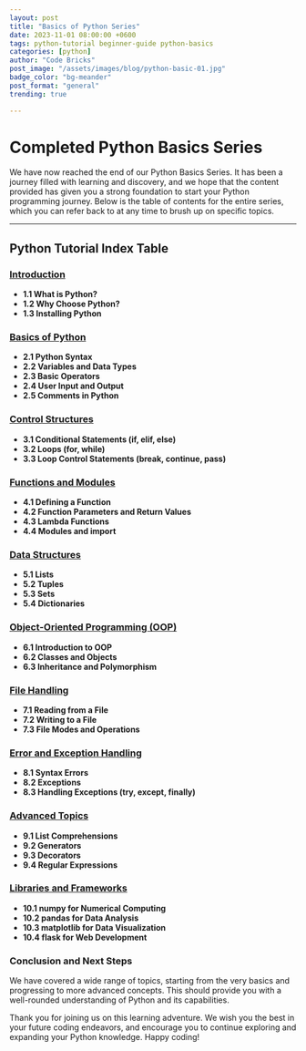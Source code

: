 ```yaml
---
layout: post
title: "Basics of Python Series"
date: 2023-11-01 08:00:00 +0600
tags: python-tutorial beginner-guide python-basics
categories: [python]
author: "Code Bricks"
post_image: "/assets/images/blog/python-basic-01.jpg"
badge_color: "bg-meander"
post_format: "general"
trending: true

---
```


# Completed Python Basics Series

We have now reached the end of our Python Basics Series. It has been a journey filled with learning and discovery, and we hope that the content provided has given you a strong foundation to start your Python programming journey. Below is the table of contents for the entire series, which you can refer back to at any time to brush up on specific topics.

---

## Python Tutorial Index Table

### [Introduction](python-whatispython)
- **1.1 What is Python?**
- **1.2 Why Choose Python?**
- **1.3 Installing Python**

### [Basics of Python](python-basics-01)
- **2.1 Python Syntax**
- **2.2 Variables and Data Types**
- **2.3 Basic Operators**
- **2.4 User Input and Output**
- **2.5 Comments in Python**

### [Control Structures](python-basics-02)
- **3.1 Conditional Statements (if, elif, else)**
- **3.2 Loops (for, while)**
- **3.3 Loop Control Statements (break, continue, pass)**

### [Functions and Modules](python-basics-03)
- **4.1 Defining a Function**
- **4.2 Function Parameters and Return Values**
- **4.3 Lambda Functions**
- **4.4 Modules and import**

### [Data Structures](python-basics-04)
- **5.1 Lists**
- **5.2 Tuples**
- **5.3 Sets**
- **5.4 Dictionaries**

### [Object-Oriented Programming (OOP)](python-basics-05)
- **6.1 Introduction to OOP**
- **6.2 Classes and Objects**
- **6.3 Inheritance and Polymorphism**

### [File Handling](python-basics-06)
- **7.1 Reading from a File**
- **7.2 Writing to a File**
- **7.3 File Modes and Operations**

### [Error and Exception Handling](python-basics-07)
- **8.1 Syntax Errors**
- **8.2 Exceptions**
- **8.3 Handling Exceptions (try, except, finally)**

### [Advanced Topics](python-basics-08)
- **9.1 List Comprehensions**
- **9.2 Generators**
- **9.3 Decorators**
- **9.4 Regular Expressions**

### [Libraries and Frameworks](python-basics-09)
- **10.1 numpy for Numerical Computing**
- **10.2 pandas for Data Analysis**
- **10.3 matplotlib for Data Visualization**
- **10.4 flask for Web Development**

### Conclusion and Next Steps

We have covered a wide range of topics, starting from the very basics and progressing to more advanced concepts. This should provide you with a well-rounded understanding of Python and its capabilities.

Thank you for joining us on this learning adventure. We wish you the best in your future coding endeavors, and encourage you to continue exploring and expanding your Python knowledge. Happy coding!